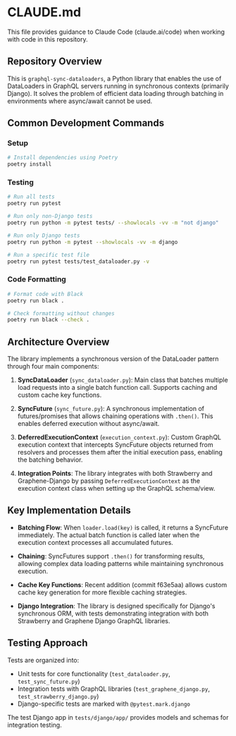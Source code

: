 # CLAUDE.md

This file provides guidance to Claude Code (claude.ai/code) when working with code in this repository.

## Repository Overview

This is `graphql-sync-dataloaders`, a Python library that enables the use of DataLoaders in GraphQL servers running in synchronous contexts (primarily Django). It solves the problem of efficient data loading through batching in environments where async/await cannot be used.

## Common Development Commands

### Setup
```bash
# Install dependencies using Poetry
poetry install
```

### Testing
```bash
# Run all tests
poetry run pytest

# Run only non-Django tests
poetry run python -m pytest tests/ --showlocals -vv -m "not django"

# Run only Django tests
poetry run python -m pytest --showlocals -vv -m django

# Run a specific test file
poetry run pytest tests/test_dataloader.py -v
```

### Code Formatting
```bash
# Format code with Black
poetry run black .

# Check formatting without changes
poetry run black --check .
```

## Architecture Overview

The library implements a synchronous version of the DataLoader pattern through four main components:

1. **SyncDataLoader** (`sync_dataloader.py`): Main class that batches multiple load requests into a single batch function call. Supports caching and custom cache key functions.

2. **SyncFuture** (`sync_future.py`): A synchronous implementation of futures/promises that allows chaining operations with `.then()`. This enables deferred execution without async/await.

3. **DeferredExecutionContext** (`execution_context.py`): Custom GraphQL execution context that intercepts SyncFuture objects returned from resolvers and processes them after the initial execution pass, enabling the batching behavior.

4. **Integration Points**: The library integrates with both Strawberry and Graphene-Django by passing `DeferredExecutionContext` as the execution context class when setting up the GraphQL schema/view.

## Key Implementation Details

- **Batching Flow**: When `loader.load(key)` is called, it returns a SyncFuture immediately. The actual batch function is called later when the execution context processes all accumulated futures.

- **Chaining**: SyncFutures support `.then()` for transforming results, allowing complex data loading patterns while maintaining synchronous execution.

- **Cache Key Functions**: Recent addition (commit f63e5aa) allows custom cache key generation for more flexible caching strategies.

- **Django Integration**: The library is designed specifically for Django's synchronous ORM, with tests demonstrating integration with both Strawberry and Graphene Django GraphQL libraries.

## Testing Approach

Tests are organized into:
- Unit tests for core functionality (`test_dataloader.py`, `test_sync_future.py`)
- Integration tests with GraphQL libraries (`test_graphene_django.py`, `test_strawberry_django.py`)
- Django-specific tests are marked with `@pytest.mark.django`

The test Django app in `tests/django/app/` provides models and schemas for integration testing.